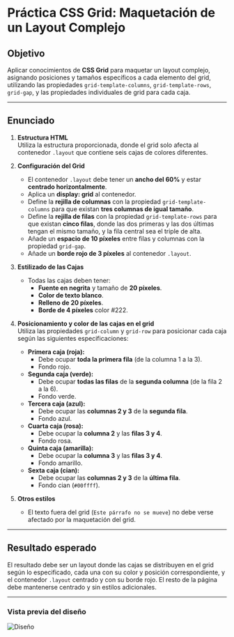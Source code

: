 # Práctica CSS Grid: Maquetación de un Layout Complejo

## Objetivo

Aplicar conocimientos de **CSS Grid** para maquetar un layout complejo, asignando posiciones y tamaños específicos a cada elemento del grid, utilizando las propiedades `grid-template-columns`, `grid-template-rows`, `grid-gap`, y las propiedades individuales de grid para cada caja.

---

## Enunciado

1. **Estructura HTML**  
   Utiliza la estructura proporcionada, donde el grid solo afecta al contenedor `.layout` que contiene seis cajas de colores diferentes.

2. **Configuración del Grid**

   - El contenedor `.layout` debe tener un **ancho del 60%** y estar **centrado horizontalmente**.
   - Aplica un **display: grid** al contenedor.
   - Define la **rejilla de columnas** con la propiedad `grid-template-columns` para que existan **tres columnas de igual tamaño**.
   - Define la **rejilla de filas** con la propiedad `grid-template-rows` para que existan **cinco filas**, donde las dos primeras y las dos últimas tengan el mismo tamaño, y la fila central sea el triple de alta.
   - Añade un **espacio de 10 píxeles** entre filas y columnas con la propiedad `grid-gap`.
   - Añade un **borde rojo de 3 píxeles** al contenedor `.layout`.

3. **Estilizado de las Cajas**

   - Todas las cajas deben tener:
     - **Fuente en negrita** y tamaño de **20 píxeles**.
     - **Color de texto blanco**.
     - **Relleno de 20 píxeles**.
     - **Borde de 4 píxeles** color #222.

4. **Posicionamiento y color de las cajas en el grid**  
   Utiliza las propiedades `grid-column` y `grid-row` para posicionar cada caja según las siguientes especificaciones:

   - **Primera caja (roja):**
     - Debe ocupar **toda la primera fila** (de la columna 1 a la 3).
     - Fondo rojo.
   - **Segunda caja (verde):**
     - Debe ocupar **todas las filas** de la **segunda columna** (de la fila 2 a la 6).
     - Fondo verde.
   - **Tercera caja (azul):**
     - Debe ocupar las **columnas 2 y 3** de la **segunda fila**.
     - Fondo azul.
   - **Cuarta caja (rosa):**
     - Debe ocupar la **columna 2** y las **filas 3 y 4**.
     - Fondo rosa.
   - **Quinta caja (amarilla):**
     - Debe ocupar la **columna 3** y las **filas 3 y 4**.
     - Fondo amarillo.
   - **Sexta caja (cian):**
     - Debe ocupar las **columnas 2 y 3** de la **última fila**.
     - Fondo cian (`#00ffff`).

5. **Otros estilos**

   - El texto fuera del grid (`Este párrafo no se mueve`) no debe verse afectado por la maquetación del grid.

---

## Resultado esperado

El resultado debe ser un layout donde las cajas se distribuyen en el grid según lo especificado, cada una con su color y posición correspondiente, y el contenedor `.layout` centrado y con su borde rojo. El resto de la página debe mantenerse centrado y sin estilos adicionales.

---

### Vista previa del diseño

![Diseño](../img/diseño.png)